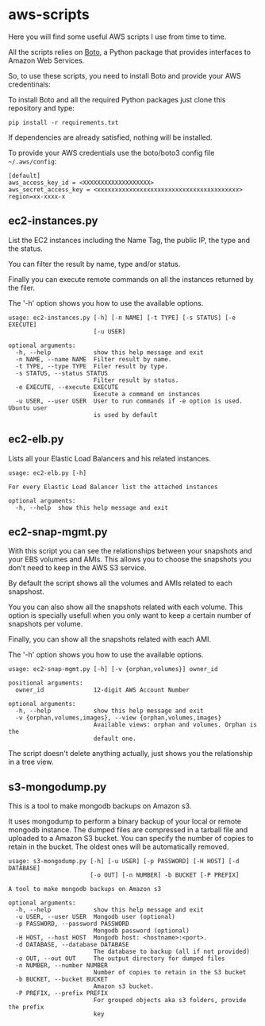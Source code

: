 aws-scripts
===========

Here you will find some useful AWS scripts I use from time to time.

All the scripts relies on [Boto](http://aws.amazon.com/sdkforpython/), a Python package that provides interfaces to Amazon Web Services.

So, to use these scripts, you need to install Boto and provide your AWS credentinals:

To install Boto and all the required Python packages just clone this repository and type:

```
pip install -r requirements.txt
```

If dependencies are already satisfied, nothing will be installed.

To provide your AWS credentials use the boto/boto3 config file `~/.aws/config`:

```
[default]
aws_access_key_id = <XXXXXXXXXXXXXXXXXXX>
aws_secret_access_key = <xxxxxxxxxxxxxxxxxxxxxxxxxxxxxxxxxxxxxxxx>
region=xx-xxxx-x
```

ec2-instances.py
----------------

List the EC2 instances including the Name Tag, the public IP, the type and the status.

You can filter the result by name, type and/or status.

Finally you can execute remote commands on all the instances returned by the filer.

The '-h' option shows you how to use the available options.

```
usage: ec2-instances.py [-h] [-n NAME] [-t TYPE] [-s STATUS] [-e EXECUTE]
                        [-u USER]

optional arguments:
  -h, --help            show this help message and exit
  -n NAME, --name NAME  Filter result by name.
  -t TYPE, --type TYPE  Filer result by type.
  -s STATUS, --status STATUS
                        Filter result by status.
  -e EXECUTE, --execute EXECUTE
                        Execute a command on instances
  -u USER, --user USER  User to run commands if -e option is used. Ubuntu user
                        is used by default
```

ec2-elb.py
----------

Lists all your Elastic Load Balancers and his related instances.

```
usage: ec2-elb.py [-h]

For every Elastic Load Balancer list the attached instances

optional arguments:
  -h, --help  show this help message and exit
```

ec2-snap-mgmt.py
----------------

With this script you can see the relationships between your snapshots and your EBS volumes and AMIs. This allows you to choose the snapshots you don't need to keep in the AWS S3 service.

By default the script shows all the volumes and AMIs related to each snapshost.

You you can also show all the snapshots related with each volume. This option is specially usefull when you only want to keep a certain number of snapshots per volume.

Finally, you can show all the snapshots related with each AMI.

The '-h' option shows you how to use the available options.

```
usage: ec2-snap-mgmt.py [-h] [-v {orphan,volumes}] owner_id

positional arguments:
  owner_id              12-digit AWS Account Number

optional arguments:
  -h, --help            show this help message and exit
  -v {orphan,volumes,images}, --view {orphan,volumes,images}
                        Available views: orphan and volumes. Orphan is the
                        default one.
```

The script doesn't delete anything actually, just shows you the relationship in a tree view.

s3-mongodump.py
---------------

This is a tool to make mongodb backups on Amazon s3.

It uses mongodump to perform a binary backup of your local or remote mongodb instance. The dumped files are compressed in a tarball file and uploaded to a Amazon S3 bucket.
You can specify the number of copies to retain in the bucket. The oldest ones will be automatically removed.

```
usage: s3-mongodump.py [-h] [-u USER] [-p PASSWORD] [-H HOST] [-d DATABASE]
                       [-o OUT] [-n NUMBER] -b BUCKET [-P PREFIX]

A tool to make mongodb backups on Amazon s3

optional arguments:
  -h, --help            show this help message and exit
  -u USER, --user USER  Mongodb user (optional)
  -p PASSWORD, --password PASSWORD
                        Mongodb password (optional)
  -H HOST, --host HOST  Mongodb host: <hostname>:<port>.
  -d DATABASE, --database DATABASE
                        The database to backup (all if not provided)
  -o OUT, --out OUT     The output directory for dumped files
  -n NUMBER, --number NUMBER
                        Number of copies to retain in the S3 bucket
  -b BUCKET, --bucket BUCKET
                        Amazon s3 bucket.
  -P PREFIX, --prefix PREFIX
                        For grouped objects aka s3 folders, provide the prefix
                        key
```
